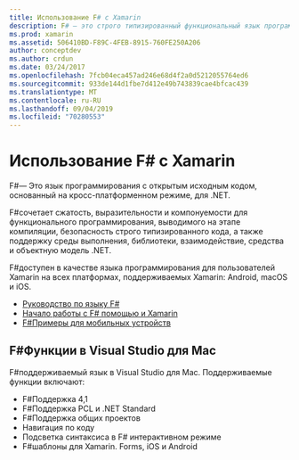 ```yaml
---
title: Использование F# с Xamarin
description: F# — это строго типизированный функциональный язык программирования, разработанный для .NET. В этом документе представлен общий обзор его функций и ссылки на примеры, созданные с помощью F#.
ms.prod: xamarin
ms.assetid: 506410BD-F89C-4FEB-8915-760FE250A206
author: conceptdev
ms.author: crdun
ms.date: 03/24/2017
ms.openlocfilehash: 7fcb04eca457ad246e68d4f2a0d5212055764ed6
ms.sourcegitcommit: 933de144d1fbe7d412e49b743839cae4bfcac439
ms.translationtype: MT
ms.contentlocale: ru-RU
ms.lasthandoff: 09/04/2019
ms.locfileid: "70280553"
---
```

# <a name="using-f-with-xamarin"></a>Использование F# с Xamarin

F#— Это язык программирования с открытым исходным кодом, основанный на кросс-платформенном режиме, для .NET.

F#сочетает сжатость, выразительности и компонуемости для функционального программирования, выводимого на этапе компиляции, безопасность строго типизированного кода, а также поддержку среды выполнения, библиотеки, взаимодействие, средства и объектную модель .NET.

F#доступен в качестве языка программирования для пользователей Xamarin на всех платформах, поддерживаемых Xamarin: Android, macOS и iOS.

- [Руководство по языку F#](https://docs.microsoft.com/dotnet/fsharp/)
- [Начало работы с F# помощью и Xamarin](overview.md)
- [F#Примеры для мобильных устройств](samples.md)

## <a name="f-features-in-visual-studio-for-mac"></a>F#Функции в Visual Studio для Mac

F#поддерживаемый язык в Visual Studio для Mac. Поддерживаемые функции включают:

- F#Поддержка 4,1
- F#Поддержка PCL и .NET Standard
- F#Поддержка общих проектов
- Навигация по коду
- Подсветка синтаксиса в F# интерактивном режиме
- F#шаблоны для Xamarin. Forms, iOS и Android
